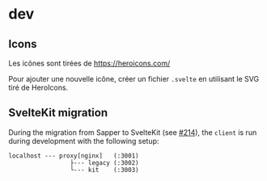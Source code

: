 # dev

## Icons

Les icônes sont tirées de https://heroicons.com/

Pour ajouter une nouvelle icône, créer un fichier `.svelte` en utilisant le SVG tiré de HeroIcons.

## SvelteKit migration

During the migration from Sapper to SvelteKit (see [#214](https://github.com/fairnesscoop/permacoop/issues/214)), the `client` is run during development with the following setup:

```
localhost --- proxy[nginx]   (:3001) 
                 ├--- legacy (:3002)
                 └--- kit    (:3003)
```
